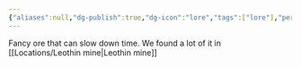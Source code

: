 ```yaml
---
{"aliases":null,"dg-publish":true,"dg-icon":"lore","tags":["lore"],"permalink":"/lore/leothin/","dgPassFrontmatter":true,"noteIcon":"lore"}
---
```


Fancy ore that can slow down time. We found a lot of it in [[Locations/Leothin mine\|Leothin mine]]